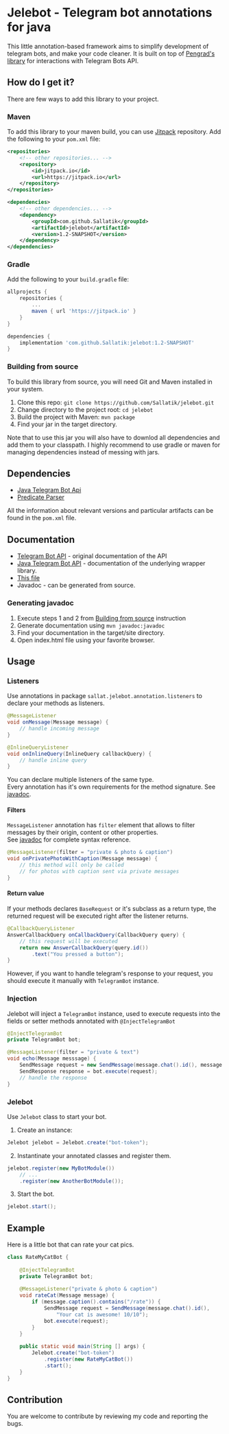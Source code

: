 # Jelebot - Telegram bot annotations for java

This little annotation-based framework aims to simplify development of telegram bots, and make your code cleaner.
It is built on top of [Pengrad's library](https://github.com/pengrad/java-telegram-bot-api) for interactions with Telegram Bots API.

## How do I get it?

There are few ways to add this library to your project.

### Maven

To add this library to your maven build, you can use [Jitpack](https://jitpack.io) repository.
Add the following to your `pom.xml` file:

```xml
<repositories>
	<!-- other repositories... --> 
	<repository>
		<id>jitpack.io</id>
		<url>https://jitpack.io</url>
	</repository>
</repositories>

<dependencies>
	<!-- other dependencies... -->
	<dependency>
		<groupId>com.github.Sallatik</groupId>
		<artifactId>jelebot</artifactId>
		<version>1.2-SNAPSHOT</version>
	</dependency>
</dependencies>
```

### Gradle

Add the following to your `build.gradle` file:

```groovy
allprojects {
    repositories {
        ...
        maven { url 'https://jitpack.io' }
    }
}

dependencies {
    implementation 'com.github.Sallatik:jelebot:1.2-SNAPSHOT'
}
```

### Building from source

To build this library from source, you will need Git and Maven installed in your system.

1. Clone this repo: `git clone https://github.com/Sallatik/jelebot.git`
2. Change directory to the project root: `cd jelebot`
3. Build the project with Maven: `mvn package`
4. Find your jar in the target directory.

Note that to use this jar you will also have to downlod all dependencies and add them to your classpath.
I highly recommend to use gradle or maven for managing dependencies instead of messing with jars.

## Dependencies

- [Java Telegram Bot Api](https://github.com/pengrad/java-telegram-bot-api)
- [Predicate Parser](https://github.com/Sallatik/predicate-parser)

All the information about relevant versions and particular artifacts can be found in the `pom.xml` file.

## Documentation

- [Telegram Bot API](https://core.telegram.org/bots/api) - original documentation of the API
- [Java Telegram Bot API](https://github.com/pengrad/java-telegram-bot-api/blob/master/README.md) - documentation of the underlying wrapper library.
- [This file](#usage)
- Javadoc - can be generated from source.

### Generating javadoc 

1. Execute steps 1 and 2 from [Building from source](#building-from-source) instruction
2. Generate documentation using `mvn javadoc:javadoc`
3. Find your documentation in the target/site directory.
4. Open index.html file using your favorite browser.

## Usage

### Listeners

Use annotations in package `sallat.jelebot.annotation.listeners` to declare your methods as listeners.
```java
@MessageListener
void onMessage(Message message) {
    // handle incoming message
}

@InlineQueryListener
void onInlineQuery(InlineQuery callbackQuery) {
    // handle inline query
}
```
You can declare multiple listeners of the same type.  
Every annotation has it's own requirements for the method signature. See [javadoc](#generating-javadoc).
#### Filters
`MessageListener` annotation has `filter` element that allows to filter messages by their origin, content or other properties.  
See [javadoc](#generating-javadoc) for complete syntax reference.
```java
@MessageListener(filter = "private & photo & caption")
void onPrivatePhotoWithCaption(Message message) {
    // this method will only be called
    // for photos with caption sent via private messages
}
```
#### Return value
If your methods declares `BaseRequest` or it's subclass as a return type, the returned request will be executed right after the listener returns.
```java
@CallbackQueryListener
AnswerCallbackQuery onCallbackQuery(CallbackQuery query) {
    // this request will be executed
    return new AnswerCallbackQuery(query.id())
        .text("You pressed a button");
}
```
However, if you want to handle telegram's response to your request, you should execute it manually with `TelegramBot` instance.
### Injection
Jelebot will inject a `TelegramBot` instance, 
used to execute requests into the fields or setter methods annotated with `@InjectTelegramBot`
```java
@InjectTelegramBot
private TelegramBot bot;

@MessageListener(filter = "private & text")
void echo(Message messsage) {
    SendMessage request = new SendMessage(message.chat().id(), message.text());
    SendResponse response = bot.execute(request);
    // handle the response
}
```
### Jelebot
Use `Jelebot` class to start your bot.
1. Create an instance:
```java
Jelebot jelebot = Jelebot.create("bot-token");
```
2. Instantinate your annotated classes and register them.
```java
jelebot.register(new MyBotModule())
    // ...
    .register(new AnotherBotModule());
```
3. Start the bot.
```java
jelebot.start();
```
## Example
Here is a little bot that can rate your cat pics.
```java
class RateMyCatBot {
    
    @InjectTelegramBot
    private TelegramBot bot;
    
    @MessageListener("private & photo & caption")
    void rateCat(Message message) {
        if (message.caption().contains("/rate")) {
            SendMessage request = SendMessage(message.chat().id(),
                "Your cat is awesome! 10/10");
            bot.execute(request);
        }
    }
    
    public static void main(String [] args) {
        Jelebot.create("bot-token")
            .register(new RateMyCatBot())
            .start();
    }
}
```
## Contribution

You are welcome to contribute by reviewing my code and reporting the bugs.

